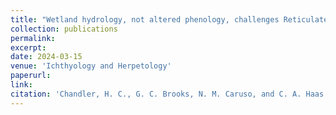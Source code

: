 ```yaml
---
title: "Wetland hydrology, not altered phenology, challenges Reticulated Flatwoods Salamander (<i>Ambystoma bishopi</i>) management under future climate change"
collection: publications
permalink: 
excerpt:
date: 2024-03-15
venue: 'Ichthyology and Herpetology'
paperurl:
link:
citation: 'Chandler, H. C., G. C. Brooks, N. M. Caruso, and C. A. Haas. Wetland hydrology, not altered phenology, challenges Reticulated Flatwoods Salamander (<i>Ambystoma bishopi</i>) management under future climate change. Ichthyology and Herpetology <i>in press</i>'
---
```

